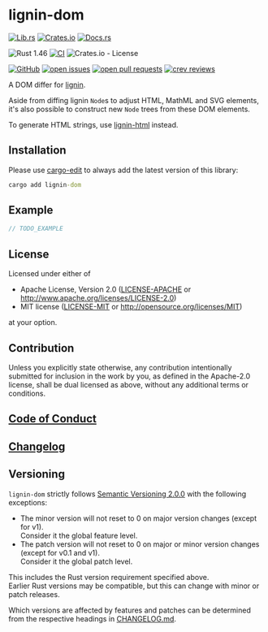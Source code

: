# lignin-dom

[![Lib.rs](https://img.shields.io/badge/Lib.rs-*-84f)](https://lib.rs/crates/lignin-dom)
[![Crates.io](https://img.shields.io/crates/v/lignin-dom)](https://crates.io/crates/lignin-dom)
[![Docs.rs](https://docs.rs/lignin-dom/badge.svg)](https://docs.rs/lignin-dom)

![Rust 1.46](https://img.shields.io/static/v1?logo=Rust&label=&message=1.46&color=grey)
[![CI](https://github.com/Tamschi/lignin-dom/workflows/CI/badge.svg?branch=develop)](https://github.com/Tamschi/lignin-dom/actions?query=workflow%3ACI+branch%3Adevelop)
![Crates.io - License](https://img.shields.io/crates/l/lignin-dom/0.0.3)

[![GitHub](https://img.shields.io/static/v1?logo=GitHub&label=&message=%20&color=grey)](https://github.com/Tamschi/lignin-dom)
[![open issues](https://img.shields.io/github/issues-raw/Tamschi/lignin-dom)](https://github.com/Tamschi/lignin-dom/issues)
[![open pull requests](https://img.shields.io/github/issues-pr-raw/Tamschi/lignin-dom)](https://github.com/Tamschi/lignin-dom/pulls)
[![crev reviews](https://web.crev.dev/rust-reviews/badge/crev_count/lignin-dom.svg)](https://web.crev.dev/rust-reviews/crate/lignin-dom/)

A DOM differ for [lignin].

Aside from diffing lignin `Node`s to adjust HTML, MathML and SVG elements, it's also possible to construct new `Node` trees from these DOM elements.

To generate HTML strings, use [lignin-html] instead.

[lignin]: https://github.com/Tamschi/lignin
[lignin-html]: https://github.com/Tamschi/lignin-html

## Installation

Please use [cargo-edit](https://crates.io/crates/cargo-edit) to always add the latest version of this library:

```cmd
cargo add lignin-dom
```

## Example

```rust
// TODO_EXAMPLE
```

## License

Licensed under either of

* Apache License, Version 2.0
   ([LICENSE-APACHE](LICENSE-APACHE) or <http://www.apache.org/licenses/LICENSE-2.0>)
* MIT license
   ([LICENSE-MIT](LICENSE-MIT) or <http://opensource.org/licenses/MIT>)

at your option.

## Contribution

Unless you explicitly state otherwise, any contribution intentionally submitted
for inclusion in the work by you, as defined in the Apache-2.0 license, shall be
dual licensed as above, without any additional terms or conditions.

## [Code of Conduct](CODE_OF_CONDUCT.md)

## [Changelog](CHANGELOG.md)

## Versioning

`lignin-dom` strictly follows [Semantic Versioning 2.0.0](https://semver.org/spec/v2.0.0.html) with the following exceptions:

* The minor version will not reset to 0 on major version changes (except for v1).  
Consider it the global feature level.
* The patch version will not reset to 0 on major or minor version changes (except for v0.1 and v1).  
Consider it the global patch level.

This includes the Rust version requirement specified above.  
Earlier Rust versions may be compatible, but this can change with minor or patch releases.

Which versions are affected by features and patches can be determined from the respective headings in [CHANGELOG.md](CHANGELOG.md).
